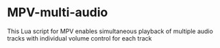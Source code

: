 # MPV-multi-audio
This Lua script for MPV enables simultaneous playback of multiple audio tracks with individual volume control for each track
